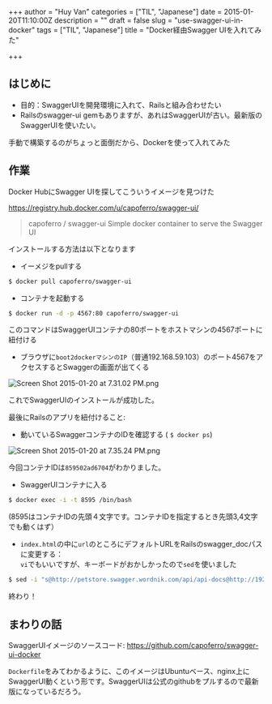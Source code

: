 +++
author = "Huy Van"
categories = ["TIL", "Japanese"]
date = 2015-01-20T11:10:00Z
description = ""
draft = false
slug = "use-swagger-ui-in-docker"
tags = ["TIL", "Japanese"]
title = "Docker経由Swagger UIを入れてみた"

+++


## はじめに

* 目的：SwaggerUIを開発環境に入れて、Railsと組み合わせたい
* Railsのswagger-ui gemもありますが、あれはSwaggerUIが古い。最新版のSwaggerUIを使いたい。

手動で構築するのがちょっと面倒だから、Dockerを使って入れてみた

##  作業

Docker HubにSwagger UIを探してこういうイメージを見つけた

https://registry.hub.docker.com/u/capoferro/swagger-ui/
> capoferro / swagger-ui
Simple docker container to serve the Swagger UI 

インストールする方法は以下となります

* イーメジをpullする

```bash
$ docker pull capoferro/swagger-ui
```

* コンテナを起動する

```bash
$ docker run -d -p 4567:80 capoferro/swagger-ui
```

このコマンドはSwaggerUIコンテナの80ポートをホストマシンの4567ポートに紐付ける

* ブラウザに`boot2dockerマシンのIP`（普通192.168.59.103）のポート4567をアクセスするとSwaggerの画面が出てくる

![Screen Shot 2015-01-20 at 7.31.02 PM.png](https://qiita-image-store.s3.amazonaws.com/1758/60017/673d2c95-380f-8879-8b5f-5d165a87fd6c.png)

これでSwaggerUIのインストールが成功した。

最後にRailsのアプリを紐付けること:

* 動いているSwaggerコンテナのIDを確認する ( `$ docker ps`)

![Screen Shot 2015-01-20 at 7.35.24 PM.png](https://qiita-image-store.s3.amazonaws.com/1758/60017/21a86082-e19e-15e7-6851-2775a415ed38.png)

今回コンテナIDは`859502ad6704`がわかりました。

* SwaggerUIコンテナに入る

```bash
$ docker exec -i -t 8595 /bin/bash
``` 
 
(8595はコンテナIDの先頭４文字です。コンテナIDを指定するとき先頭3,4文字でも動くはず）

* `index.html`の中に`url`のところにデフォルトURLをRailsのswagger_docパスに変更する： <br>
`vi`でもいいですが、キーボードがおかしかったので`sed`を使いました

```bash
$ sed -i "s@http://petstore.swagger.wordnik.com/api/api-docs@http://192.168.59.103:3000/api/swagger_doc@g" index.html
```

終わり！

## まわりの話

SwaggerUIイメージのソースコード: https://github.com/capoferro/swagger-ui-docker

`Dockerfile`をみてわかるように、このイメージはUbuntuベース、nginx上にSwaggerUI動くという形です。SwaggerUIは公式のgithubをプルするので最新版になっているだろう。

